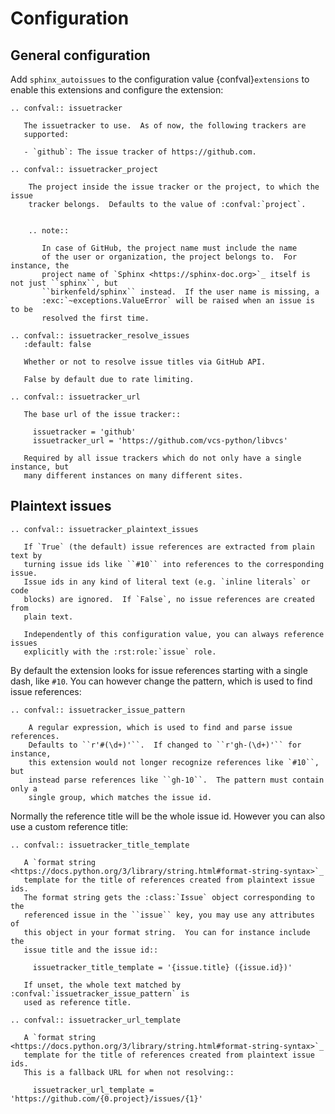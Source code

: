 # Configuration

## General configuration

Add `sphinx_autoissues` to the configuration value {confval}`extensions` to enable this extensions
and configure the extension:

```{eval-rst}
.. confval:: issuetracker

   The issuetracker to use.  As of now, the following trackers are
   supported:

   - `github`: The issue tracker of https://github.com.
```

```{eval-rst}
.. confval:: issuetracker_project

    The project inside the issue tracker or the project, to which the issue
    tracker belongs.  Defaults to the value of :confval:`project`.


    .. note::

       In case of GitHub, the project name must include the name
       of the user or organization, the project belongs to.  For instance, the
       project name of `Sphinx <https://sphinx-doc.org>`_ itself is not just ``sphinx``, but
       ``birkenfeld/sphinx`` instead.  If the user name is missing, a
       :exc:`~exceptions.ValueError` will be raised when an issue is to be
       resolved the first time.
```

```{eval-rst}
.. confval:: issuetracker_resolve_issues
   :default: false

   Whether or not to resolve issue titles via GitHub API.

   False by default due to rate limiting.
```

```{eval-rst}
.. confval:: issuetracker_url

   The base url of the issue tracker::

     issuetracker = 'github'
     issuetracker_url = 'https://github.com/vcs-python/libvcs'

   Required by all issue trackers which do not only have a single instance, but
   many different instances on many different sites.
```

## Plaintext issues

```{eval-rst}
.. confval:: issuetracker_plaintext_issues

   If `True` (the default) issue references are extracted from plain text by
   turning issue ids like ``#10`` into references to the corresponding issue.
   Issue ids in any kind of literal text (e.g. `inline literals` or code
   blocks) are ignored.  If `False`, no issue references are created from
   plain text.

   Independently of this configuration value, you can always reference issues
   explicitly with the :rst:role:`issue` role.
```

By default the extension looks for issue references starting with a single dash, like `#10`. You can
however change the pattern, which is used to find issue references:

```{eval-rst}
.. confval:: issuetracker_issue_pattern

    A regular expression, which is used to find and parse issue references.
    Defaults to ``r'#(\d+)'``.  If changed to ``r'gh-(\d+)'`` for instance,
    this extension would not longer recognize references like `#10``, but
    instead parse references like ``gh-10``.  The pattern must contain only a
    single group, which matches the issue id.
```

Normally the reference title will be the whole issue id. However you can also use a custom reference
title:

```{eval-rst}
.. confval:: issuetracker_title_template

   A `format string <https://docs.python.org/3/library/string.html#format-string-syntax>`_
   template for the title of references created from plaintext issue ids.
   The format string gets the :class:`Issue` object corresponding to the
   referenced issue in the ``issue`` key, you may use any attributes of
   this object in your format string.  You can for instance include the
   issue title and the issue id::

     issuetracker_title_template = '{issue.title} ({issue.id})'

   If unset, the whole text matched by :confval:`issuetracker_issue_pattern` is
   used as reference title.
```

```{eval-rst}
.. confval:: issuetracker_url_template

   A `format string <https://docs.python.org/3/library/string.html#format-string-syntax>`_
   template for the title of references created from plaintext issue ids.
   This is a fallback URL for when not resolving::

     issuetracker_url_template = 'https://github.com/{0.project}/issues/{1}'
```
